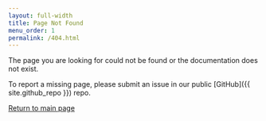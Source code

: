```yaml
---
layout: full-width
title: Page Not Found
menu_order: 1
permalink: /404.html
---
```


The page you are looking for could not be found or the documentation does not exist.

To report a missing page, please submit an issue in our public [GitHub]({{ site.github_repo }}) repo.

[Return to main page]({{site.baseurl}}/)
